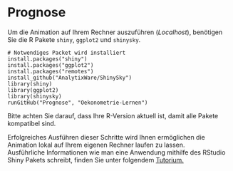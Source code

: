 Prognose
============

Um die Animation auf Ihrem Rechner auszuführen (_Localhost_), benötigen Sie die R Pakete `shiny`, `ggplot2` und `shinysky`. 

```
# Notwendiges Packet wird installiert
install.packages("shiny")
install.packages("ggplot2")
install.packages("remotes")
install_github("AnalytixWare/ShinySky")
library(shiny)
library(ggplot2)
library(shinysky)
runGitHub("Prognose", "Oekonometrie-Lernen")
```

Bitte achten Sie darauf, dass Ihre R-Version aktuell ist, damit alle Pakete kompatibel sind.

Erfolgreiches Ausführen dieser Schritte wird Ihnen ermöglichen die Animation lokal auf Ihrem eigenen Rechner laufen zu lassen.   
Ausführliche Informationen wie man eine Anwendung mithilfe des RStudio Shiny Pakets schreibt, finden Sie unter folgendem [Tutorium.](http://shiny.rstudio.com/tutorial/)



